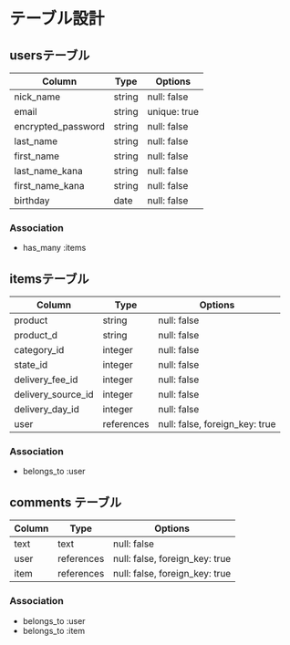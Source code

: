 # テーブル設計

 ## usersテーブル

| Column            | Type   | Options      |
| ------------------| ------ | ------------ |
| nick_name         | string | null: false  |
| email             | string | unique: true |
| encrypted_password| string | null: false  |
| last_name         | string | null: false  |
| first_name        | string | null: false  |
| last_name_kana    | string | null: false  |
| first_name_kana   | string | null: false  |
| birthday          | date   | null: false  |

### Association

- has_many :items



## itemsテーブル

| Column             | Type         | Options                        |
| ------------------ | ------------ | ------------------------------ |
| product            | string       | null: false                    |
| product_d          | string       | null: false                    |
| category_id        | integer      | null: false                    |
| state_id           | integer      | null: false                    |
| delivery_fee_id    | integer      | null: false                    |
| delivery_source_id | integer      | null: false                    |
| delivery_day_id    | integer      | null: false                    |
| user               | references   | null: false, foreign_key: true |

### Association

- belongs_to :user



## comments テーブル

| Column    | Type       | Options                        |
| --------- | ---------- | ------------------------------ |
| text      | text       | null: false                    |
| user      | references | null: false, foreign_key: true |
| item      | references | null: false, foreign_key: true |

### Association

- belongs_to :user
- belongs_to :item

